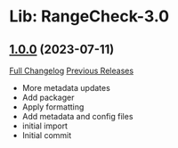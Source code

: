 # Lib: RangeCheck-3.0

## [1.0.0](https://github.com/WeakAuras/LibRangeCheck-3.0/tree/1.0.0) (2023-07-11)
[Full Changelog](https://github.com/WeakAuras/LibRangeCheck-3.0/commits/1.0.0) [Previous Releases](https://github.com/WeakAuras/LibRangeCheck-3.0/releases)

- More metadata updates  
- Add packager  
- Apply formatting  
- Add metadata and config files  
- initial import  
- Initial commit  